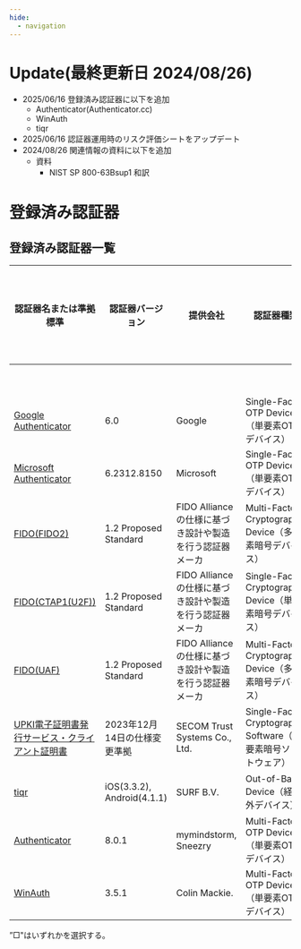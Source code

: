 ```yaml
---
hide:
  - navigation
---
```




# Update(最終更新日 2024/08/26)
- 2025/06/16 登録済み認証器に以下を追加
    - Authenticator(Authenticator.cc)
    - WinAuth
    - tiqr
- 2025/06/16 認証器運用時のリスク評価シートをアップデート
- 2024/08/26 関連情報の資料に以下を追加
    - 資料
        - NIST SP 800-63Bsup1 和訳


# 登録済み認証器

## 登録済み認証器一覧

| 認証器名または準拠標準 | 認証器バージョン | 提供会社 | 認証器種類 | 認証器カテゴリ | 要素 |  |  | 承認日 | 審査学認基準 | 記載情報更新日 |
| - | - | - | - | - | - | - | - | - | - | - |
| | | | | | 所持 | 生体 | 知識 | | | |
| [Google Authenticator](authenticator/g_authenticator.md) | 6.0 | Google | Single-Factor OTP Device（単要素OTPデバイス） | 単要素 | 〇 | | | 2024/2/29 | Ver.1.0 | 2024/4/1 |
| [Microsoft Authenticator](authenticator/ms_authenticator.md) | 6.2312.8150 | Microsoft | Single-Factor OTP Device（単要素OTPデバイス） | 単要素 | 〇 | | | 2024/2/29 | Ver.1.0 | 2024/4/1 |
| [FIDO(FIDO2)](authenticator/fido.md) | 1.2 Proposed Standard | FIDO Allianceの仕様に基づき設計や製造を行う認証器メーカ | Multi-Factor Cryptographic Device（多要素暗号デバイス） | 多要素 | 〇 | □ | □ | 2024/2/29 | Ver.1.0 | 2024/4/1 |
| [FIDO(CTAP1(U2F))](authenticator/fido.md) | 1.2 Proposed Standard | FIDO Allianceの仕様に基づき設計や製造を行う認証器メーカ | Single-Factor Cryptographic Device（単要素暗号デバイス） | 単要素 | 〇 | | | 2024/2/29 | Ver.1.0 | 2024/4/1 |
| [FIDO(UAF)](authenticator/fido.md) | 1.2 Proposed Standard | FIDO Allianceの仕様に基づき設計や製造を行う認証器メーカ | Multi-Factor Cryptographic Device（多要素暗号デバイス） | 多要素 | 〇 | □ | □ | 2024/2/29 | Ver.1.0 | 2024/4/1 |
| [UPKI電子証明書発行サービス・クライアント証明書](authenticator/upki_clientcert.md) | 2023年12月14日の仕様変更準拠 | SECOM Trust Systems Co., Ltd. | Single-Factor Cryptographic Software（単要素暗号ソフトウェア） | 単要素 | 〇 | | | 2024/3/29 | Ver.1.0 | 2024/4/1 |
| [tiqr](authenticator/tiqr.md)          | iOS(3.3.2), Android(4.1.1) | SURF B.V.            | Out-of-Band Device（経路外デバイス）         | 単要素 | 〇 |   |   | 2025/3/31 | Ver.1.0 | 2025/3/31 |
| [Authenticator](authenticator/authenticator_cc.md) | 8.0.1                      | mymindstorm, Sneezry | Multi-Factor OTP Device（単要素OTPデバイス） | 単要素 | 〇 |   |   | 2025/3/31 | Ver.1.0 | 2025/3/31 |
| [WinAuth](authenticator/winauth.md)       | 3.5.1                      | Colin Mackie.        | Multi-Factor OTP Device（単要素OTPデバイス） | 単要素 | 〇 |   |   | 2025/3/31 | Ver.1.0 | 2025/3/31 |


”□"はいずれかを選択する。
